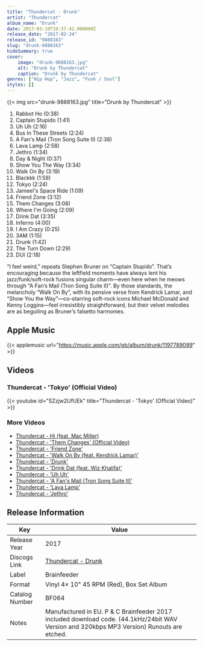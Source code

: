 ```yaml
---
title: "Thundercat - Drunk"
artist: "Thundercat"
album_name: "Drunk"
date: 2017-03-10T19:37:42.000000Z
release_date: "2017-02-24"
release_id: "9888163"
slug: "drunk-9888163"
hideSummary: true
cover:
    image: "drunk-9888163.jpg"
    alt: "Drunk by Thundercat"
    caption: "Drunk by Thundercat"
genres: ["Hip Hop", "Jazz", "Funk / Soul"]
styles: []
---
```


{{< img src="drunk-9888163.jpg" title="Drunk by Thundercat" >}}

<!-- section break -->

1. Rabbot Ho (0:38)
2. Captain Stupido (1:41)
3. Uh Uh (2:16)
4. Bus In These Streets (2:24)
5. A Fan's Mail (Tron Song Suite II) (2:38)
6. Lava Lamp (2:58)
7. Jethro (1:34)
8. Day & Night (0:37)
9. Show You The Way (3:34)
10. Walk On By (3:19)
11. Blackkk (1:59)
12. Tokyo (2:24)
13. Jameel's Space Ride (1:09)
14. Friend Zone (3:12)
15. Them Changes (3:08)
16. Where I'm Going (2:09)
17. Drink Dat (3:35)
18. Inferno (4:00)
19. I Am Crazy (0:25)
20. 3AM (1:15)
21. Drunk (1:42)
22. The Turn Down (2:29)
23. DUI (2:18)

<!-- section break -->


“I feel weird,” repeats Stephen Bruner on “Captain Stupido”. That’s encouraging because the leftfield moments have always lent his jazz/funk/soft-rock fusions singular charm—even here when he meows through “A Fan’s Mail (Tron Song Suite II)”. By those standards, the melancholy “Walk On By”, with its pensive verse from Kendrick Lamar, and “Show You the Way”—co-starring soft-rock icons Michael McDonald and Kenny Loggins—feel irresistibly straightforward, but their velvet melodies are as beguiling as Bruner’s falsetto harmonies.



## Apple Music
{{< applemusic url="https://music.apple.com/gb/album/drunk/1197789099" >}}





## Videos
### Thundercat - 'Tokyo' (Official Video)
{{< youtube id="SZzjw2UfUEk" title="Thundercat - 'Tokyo' (Official Video)" >}}<br>

### More Videos

- [Thundercat - Hi (feat. Mac Miller)](https://www.youtube.com/watch?v=_lRqsAVBonI)
- [Thundercat - 'Them Changes' (Official Video)](https://www.youtube.com/watch?v=GNCd_ERZvZM)
- [Thundercat - 'Friend Zone'](https://www.youtube.com/watch?v=FqE_H1A-8B4)
- [Thundercat - 'Walk On By (feat. Kendrick Lamar)'](https://www.youtube.com/watch?v=wV8HYokDWeE)
- [Thundercat - 'Drunk'](https://www.youtube.com/watch?v=McA_CgwoG-w)
- [Thundercat - 'Drink Dat (feat. Wiz Khalifa)'](https://www.youtube.com/watch?v=_pxpTZpdZ-U)
- [Thundercat - 'Uh Uh'](https://www.youtube.com/watch?v=9lHjeEkS1WE)
- [Thundercat - 'A Fan's Mail (Tron Song Suite II)'](https://www.youtube.com/watch?v=g8f5CtP0nT4)
- [Thundercat - 'Lava Lamp'](https://www.youtube.com/watch?v=KMPjX_3snfM)
- [Thundercat - 'Jethro'](https://www.youtube.com/watch?v=_ukKdTBwxCA)


## Release Information
|  Key           | Value                                                |
| ---------------| ---------------------------------------------------- |
| Release Year   | 2017                                   |
| Discogs Link   | [Thundercat - Drunk](https://www.discogs.com/release/9888163-Thundercat-Drunk) |
| Label          | Brainfeeder |
| Format         | Vinyl 4× 10" 45 RPM (Red), Box Set Album |
| Catalog Number | BF064 |
| Notes | Manufactured in EU.  P & C Brainfeeder 2017  included download code. (44.1kHz/24bit WAV Version and 320kbps MP3 Version)  Runouts are etched. |